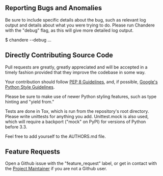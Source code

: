 Reporting Bugs and Anomalies
----------------------------

Be sure to include specific details about the bug, such as relevant log output and details about what you were trying to do. Please run Chandere with the "debug" flag, as this will give more detailed log output.

   $ chandere --debug ...


Directly Contributing Source Code
---------------------------------

Pull requests are greatly, greatly appreciated and will be accepted in a timely fashion provided that they improve the codebase in some way.

Your contribution should follow [PEP 8 Guidelines](https://www.python.org/dev/peps/pep-0008/ "PEP 8"), and, if possible, [Google's Python Style Guidelines](https://google.github.io/styleguide/pyguide.html "Google Style Guidelines").

Please be sure to make use of newer Python styling features, such as type hinting and "yield from."

Tests are done in Tox, which is run from the repository's root directory. Please write unittests for anything you add. Unittest.mock is also used, which will require a backport ("mock" on PyPI) for versions of Python before 3.3.

Feel free to add yourself to the AUTHORS.md file.


Feature Requests
----------------

Open a Github issue with the "feature_request" label, or get in contact with the [Project Maintainer](http://tsar-fox.com/) if you are not a Github user.
